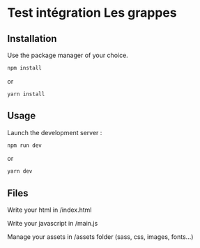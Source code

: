 # Test intégration Les grappes


## Installation

Use the package manager of your choice.

```bash
npm install
```
or
```bash
yarn install
```

## Usage

Launch the development server :

```bash
npm run dev
```
or
```bash
yarn dev
```

## Files

Write your html in /index.html

Write your javascript in /main.js

Manage your assets in /assets folder (sass, css, images, fonts...)
